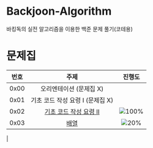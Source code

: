 # Backjoon-Algorithm
바킹독의 실전 알고리즘을 이용한 백준 문제 풀기(코테용)

# 문제집
| 번호 | 주제 | 진행도 |
| :--: | :--: | :--: |
| 0x00 | 오리엔테이션 (문제집 X) | |
| 0x01 | 기초 코드 작성 요령 I (문제집 X) | |
| 0x02 | [기초 코드 작성 요령 II](Questions/0x02.md) | ![100%](https://progress-bar.dev/27/?scale=27&title=progress&width=500&color=babaca&suffix=/27) |
| 0x03 | [배열](workbook/0x03.md) | ![20%](https://progress-bar.dev/8/?scale=8&title=progress&width=500&color=babaca&suffix=/8) |
|

